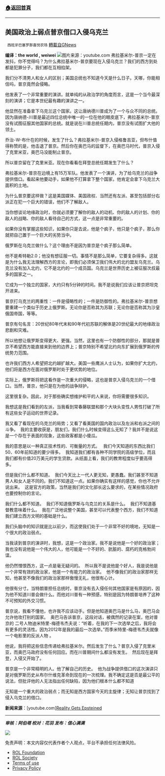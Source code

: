 ###  [:house:返回首頁](https://github.com/ourhimalayas/txt)
---


## 美国政治上弱点普京借口入侵乌克兰
` 西班牙巴塞罗那喜悦农场` [轉載自GNews](https://gnews.org/zh-hans/2080550/)

**编译：the world , weiwei**
![](https://assets.gnews.org/wp-content/uploads/2022/02/tempsnip美国政治上弱点普京借口入侵乌克兰.png)图片来源：youtube.com
弗拉基米尔-普京一定在发抖，你不觉得吗？为什么弗拉基米尔-普京要现在入侵乌克兰？我们的西方到处都是犯罪分子，我们都在互相掐架。

我们分不清男人和女人的区别；美国总统也不知道今天是什么日子。天哪，你能相信吗，普京竟然会侵略。

他发表了一个非常重要的演讲。就单纯的从政治学的角度而言，这是一个当今最深刻的演讲；它是本世纪最有趣的演讲之一。

他显然在准备拿下乌克兰这个国家。这让唐纳德川普成为了一个与众不同的总统。因为唐纳德-川普是最近四位总统中唯一的一位在他的眼皮底下，弗拉基米尔-普京没有试图征服其他国家的总统。就是说在川普总统任期内，普京没有试图扩大他的领土。

乔治-W-布什在的时候，发生了什么？弗拉基米尔-普京入侵格鲁吉亚，但布什值得称赞的是，他击退了普京。然后你在奥巴马的监督下，在奥巴马时代，普京入侵了克里米亚，奥巴马没能制止普京。

所以普京留在了克里米亚。现在你看看在拜登总统任期发生了什么？

弗拉基米尔-普京在边境上有15万军队。他发表了一个演讲，为了给乌克兰的战争提供借口。看起来他要动手，如果他不打算拿下整个国家，他肯定会拿下乌克兰大面积的土地。

为什么普京要这样做？这是美国媒体、美国政权、当然还有左派、甚至包括部分右派正在犯一个巨大的错误，他们不了解敌人。

当你想谈论地缘政治时，你就必须要了解你的敌人的动机、你的敌人的计划、你的敌人的战略、你的敌人看待自己的方式，这一点是非常重要的。

如果你没有掌握这些知识，如果你只是去说，他是个疯子，他只是个疯子，那么你就把自己置于一个巨大的劣势当中。

俄罗斯在乌克兰做什么？这个理由不是因为普京是个疯子那么简单。

他不是希特勒2.0；他没有想征服一切。事情不是那么简单，它要复杂得多。这就是为什么我无法理解西方的言论，即我们必须保卫我们伟大的北约盟友乌克兰。乌克兰没有加入北约，它不是北约的一个成员国。乌克兰是世界历史上被征服次叔最多的国家之一。

它成为一个独立的国家，大约只有5分钟的时间。我不是说我们应该让普京把坦克开进来。

普京打乌克兰的两重性：一件是侵略性的；一件是防御性的。弗拉基米尔-普京想要重建一个类似于历史上俄罗斯。无论你是否称其为苏联；无论你是否称其为沙皇俄国帝国，等等。

普京有句名言：20世纪80年代末和90年代初苏联的解体是20世纪最大的地缘政治悲剧和灾难。

所以他想让俄罗斯变得更大、更强。当然，这里也有一个防御性的部分，那就是普京不希望西方能直接来到他的边界上；普京特别不希望北约向东扩展到俄罗斯的传统势力范围。

也许我们西方人希望把北约越扩越大。美国一些鹰派人士认为，如果你扩大北约，他们将是西方在面对俄罗斯时处于更优势的地位。

实际上，俄罗斯将把这看作是一次重大的侵略，这也是普京入侵乌克兰的一个借口。当然，普京，他只是在为他的战争辩护。

这里很复杂。因此，对于那些确实想维护和平的人来说，你将需要很多知识。

我想这是我们看到的左派，当我看到常春藤联盟和那个大块头变性人男性打破了所有这些女子运动的世界记录。

我又看了看现在的乌克兰的局势；又看了看美国的国内政治以及左派和右派之间的斗争。  我的主要收获是，朋友们，我们什么时候变得这么无知了？我并不是说这是一个存在于表面的现象，这些政客都是小傻瓜。

我的意思是以一种真正技术性的、可衡量的方式。   我们今天知道的东西比我们50、60年前知道的要少得多。  我知道我们都有各种不同学院的高级学位，而且我们都有价值20万美元的学生贷款。从纸面上看，我们的教育程度似乎要高得多。

但是我们什么都不知道。  我们今天比上一代人更无知，更愚蠢。我们甚至不知道男人和女人是不同的。我们不知道这一点。如果你确实有这样的感觉，你也不允许说出来。  这是官方的政策，当然是我们的文化部长这么要求的，在某些情况政府也要控制你的言论。

我们什么都不知道。  我们不知道俄罗斯与乌克兰的关系是什么。  我们不知道基督教意味着什么。  我在广泛地说整个美国，甚至可以代表整个西方，我们不知道我们建立西方文明的基础是什么。

我们头脑中的知识就是比以前少，而这使我们处于一个非常不好的境地，无知是一个很大的政治弱点。

当我读到普京的演讲时，我想，这是一个政治家。我不是说他是一个好的政治家；我也没有说他是一个伟大的人，他可能是一个不好的、肮脏的、腐朽的克格勃间谍。

他仍然憎恨西方，这一点是毫无疑问的。  所以我不是说他是个好人，我是说他是一个非常有效的政治家，他是一个有能力的政治家。  他不像我们的政治家那样无知，他甚至不像我们的政治家那样傲慢无礼，他很有心计。

他很有分寸。当特朗普担任总统时，普京没有去入侵任何其他国家是有原因的，因为他不知道川普会做什么。而他对川普有一种预感，特别是因为特朗普培养了这种不可预知的外交习惯。

普京说，我看不懂他，也许我不应该动手。但是他知道奥巴马是什么马，奥巴马会允许他攻打别的国家。  奥巴马告诉普京，这段对话，被偶然的记录在案，他对普京的 二号人物迪米特里-梅德韦杰夫说：“听着，在我的下一次选举之后，我将会有更多的灵活性。因为2012年是我的最后一次选举。”而季米特里-梅德韦杰夫就像一个电影里的反派人物 。

他说，我将把这些信息传递给弗拉基米尔。然后发生了什么？普京入侵了克里米亚，而奥巴马政府没有任何回应。而在川普期间什么都没有发生。  然后现在是拜登，入侵又开始了。

普京是一个非常精明的人。他了解自己的历史。  他为战争提供借口的这次演讲只是对俄罗斯历史从布尔什维克革命到现在的一次梳理。我不确定这是否是最公平的说法，但批评他的人无法指出任何缺陷，因为他们根本什么都不知道

无知是一个重大的政治弱点；而无知是西方国家今天的主旋律；无知让普京找到了侵入乌克兰的借口。

**新闻来源**：[youtube.com][Reality Gets Epsteined](https://www.youtube.com/watch?v=qQy6_IbnOYg&amp;t=1434s)

* * *

***审核：阿伯塔
校对：花羽
发布：信心满满***

![](https://assets.gnews.org/wp-content/uploads/2022/02/西喜-9.jpeg)



 

免责声明：本文内容仅代表作者个人观点，平台不承担任何法律风险。

- [ROL Foundation](https://rolfoundation.org/)
- [ROL Society](https://rolsociety.org/)
- [Terms of use](https://gnews.org/terms-of-use-3/)
- [Privacy Policy](https://gnews.org/privacy-policy/)
